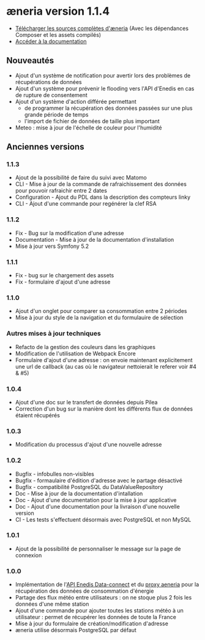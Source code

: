 # æneria version 1.1.4

* [Télécharger les sources complètes d'æneria](http://statics.aeneria.com/) (Avec les dépendances Composer et les assets compilés)
* [Accéder à la documentation](https://docs.aeneria.com/fr/latest/)

## Nouveautés

* Ajout d'un système de notification pour avertir lors des problèmes de récupérations de données
* Ajout d'un système pour prévenir le flooding vers l'API d'Enedis en cas de rupture de consentement
* Ajout d'un système d'action différée permettant
  * de programmer la récupération des données passées sur une plus grande période de temps
  * l'import de fichier de données de taille plus important
* Meteo : mise à jour de l'échelle de couleur pour l'humidité

## Anciennes versions
### 1.1.3

* Ajout de la possibilité de faire du suivi avec Matomo
* CLI - Mise à jour de la commande de rafraichissement des données pour pouvoir rafraichir entre 2 dates
* Configuration - Ajout du PDL dans la description des compteurs linky
* CLI - Ajout d'une commande pour regénérer la clef RSA

### 1.1.2

* Fix - Bug sur la modification d'une adresse
* Documentation - Mise à jour de la documentation d'installation
* Mise à jour vers Symfony 5.2

### 1.1.1

* Fix - bug sur le chargement des assets
* Fix - formulaire d'ajout d'une adresse

### 1.1.0

* Ajout d'un onglet pour comparer sa consommation entre 2 périodes
* Mise à jour du style de la navigation et du formulauire de sélection

### Autres mises à jour techniques

* Refacto de la gestion des couleurs dans les graphiques
* Modification de l'utilisation de Webpack Encore
* Formulaire d'ajout d'une adresse : on envoie maintenant explicitement une url de callback
  (au cas où le navigateur nettoierait le referer voir #4 & #5)

### 1.0.4

* Ajout d'une doc sur le transfert de données depuis Pilea
* Correction d'un bug sur la manière dont les différents flux de données étaient récupérés

### 1.0.3

* Modification du processus d'ajout d'une nouvelle adresse

### 1.0.2

* Bugfix - infobulles non-visibles
* Bugfix - formaulaire d'édition d'adresse avec le partage désactivé
* Bugfix - compatibilité PostgreSQL du DataValueRepository
* Doc - Mise à jour de la documentation d'intallation
* Doc - Ajout d'une documentation pour la mise à jour applicative
* Doc - Ajout d'une documentation pour la livraison d'une nouvelle version
* CI - Les tests s'effectuent désormais avec PostgreSQL et non MySQL

### 1.0.1

* Ajout de la possibilité de personnaliser le message sur la page de connexion

### 1.0.0

* Implémentation de l'[API Enedis Data-connect](https://datahub-enedis.fr/data-connect/) et du [proxy aeneria](https://gitlab.com/aeneria/aeneria-proxy) pour la récupération des données de consommation d'énergie
* Partage des flux météo entre utilisateurs : on ne stoque plus 2 fois les données d'une même station
* Ajout d'une commande pour ajouter toutes les stations météo à un utilisateur : permet
  de récupérer les données de toute la France
* Mise à jour du formulaire de création/modification d'adresse
* æneria utilise désormais PostgreSQL par défaut
